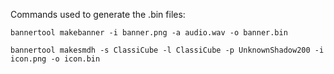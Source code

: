 Commands used to generate the .bin files:

`bannertool makebanner -i banner.png -a audio.wav -o banner.bin`

`bannertool makesmdh -s ClassiCube -l ClassiCube -p UnknownShadow200 -i icon.png -o icon.bin`